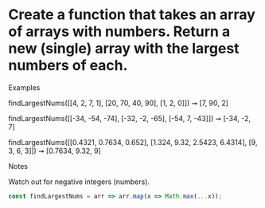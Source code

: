 # Create a function that takes an array of arrays with numbers. Return a new (single) array with the largest numbers of each.

Examples

findLargestNums([[4, 2, 7, 1], [20, 70, 40, 90], [1, 2, 0]]) ➞ [7, 90, 2]

findLargestNums([[-34, -54, -74], [-32, -2, -65], [-54, 7, -43]]) ➞ [-34, -2, 7]

findLargestNums([[0.4321, 0.7634, 0.652], [1.324, 9.32, 2.5423, 6.4314], [9, 3, 6, 3]]) ➞ [0.7634, 9.32, 9]

Notes

Watch out for negative integers (numbers).

```javascript
const findLargestNums = arr => arr.map(x => Math.max(...x));
```
